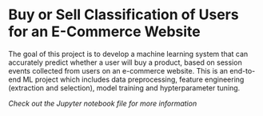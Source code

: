 # Buy or Sell Classification of Users for an E-Commerce Website

The goal of this project is to develop a machine learning system that can accurately predict whether a user will buy a product, based on session events collected from users on an e-commerce website. This is an end-to-end ML project which includes data preprocessing, feature engineering (extraction and selection), model training and hypterparameter tuning. 

_Check out the Jupyter notebook file for more information_
